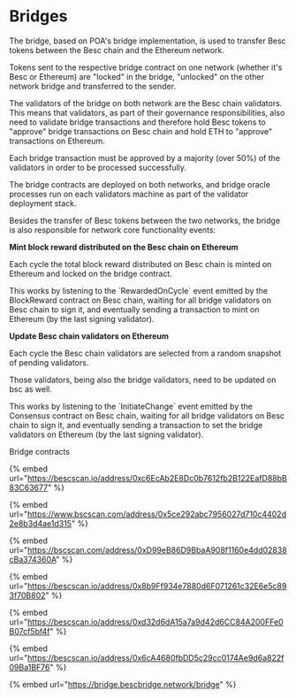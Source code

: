 # Bridges



The bridge, based on POA's bridge implementation, is used to transfer Besc tokens between the Besc chain and the Ethereum network.

Tokens sent to the respective bridge contract on one network (whether it's Besc or Ethereum) are "locked" in the bridge, "unlocked" on the other network bridge and transferred to the sender.

The validators of the bridge on both network are the Besc chain validators. This means that validators, as part of their governance responsibilities, also need to validate bridge transactions and therefore hold Besc tokens to "approve" bridge transactions on Besc chain and hold ETH to "approve" transactions on Ethereum.

Each bridge transaction must be approved by a majority (over 50%) of the validators in order to be processed successfully.

The bridge contracts are deployed on both networks, and bridge oracle processes run on each validators machine as part of the validator deployment stack.

Besides the transfer of Besc tokens between the two networks, the bridge is also responsible for network core functionality events:

**Mint block reward distributed on the Besc chain on Ethereum**

Each cycle the total block reward distributed on Besc chain is minted on Ethereum and locked on the bridge contract.

This works by listening to the \`RewardedOnCycle\` event emitted by the BlockReward contract on Besc chain, waiting for all bridge validators on Besc chain to sign it, and eventually sending a transaction to mint on Ethereum (by the last signing validator).

**Update Besc chain validators on Ethereum**

Each cycle the Besc chain validators are selected from a random snapshot of pending validators.

Those validators, being also the bridge validators, need to be updated on bsc as well.

This works by listening to the \`InitiateChange\` event emitted by the Consensus contract on Besc chain, waiting for all bridge validators on Besc chain to sign it, and eventually sending a transaction to set the bridge validators on Ethereum (by the last signing validator).

Bridge contracts

{% embed url="https://bescscan.io/address/0xc6EcAb2E8Dc0b7612fb2B122EafD88bB83C63677" %}

{% embed url="https://www.bscscan.com/address/0x5ce292abc7956027d710c4402d2e8b3d4ae1d315" %}

{% embed url="https://bscscan.com/address/0xD99eB86D9BbaA908f1160e4dd02838cBa374360A" %}

{% embed url="https://bescscan.io/address/0x8b9Ff934e7880d6F071261c32E6e5c893f70B802" %}

{% embed url="https://bescscan.io/address/0xd32d6dA15a7a9d42d6CC84A200FFe0B07cf5bf4f" %}

{% embed url="https://bescscan.io/address/0x6cA4680fbDD5c29cc0174Ae9d6a822f09Ba1BF76" %}

{% embed url="https://bridge.bescbridge.network/bridge" %}
